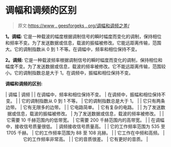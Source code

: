 # 调幅和调频的区别

> 原文:[https://www . geesforgeks . org/调幅和调频之差/](https://www.geeksforgeeks.org/difference-between-amplitude-modulation-and-frequency-modulation/)

**1。调幅:**
它是一种载波的幅度根据调制信号的瞬时幅度而变化的调制，保持相位和频率不变。为了发送数据或信息，载波的振幅被修改。它能远距离传输，范围大。它的调制指数从 0 到 1 不等。在调幅中，频率和相位保持不变。

**2。调频:**
它是一种载波频率根据调制信号的瞬时幅度而变化的调制，保持相位和幅度不变。为了发送数据或信息，载波的频率被修改。它不能远距离传输，范围较小。它的调制指数总是大于 1。在调频中，振幅和相位保持不变。

**调幅和调频的区别:**

<center>

| 调幅 | 调频 |
| 在调幅中，频率和相位保持不变。 | 在调频中，振幅和相位保持不变。 |
| 它的调制指数从 0 到 1 不等。 | 它的调制指数总是大于 1。 |
| 它只有两条边带。 | 它有无限多的边带。 |
| 它电路简单。 | 它有复杂的电路。 |
| 为了发送数据或信息，载波的振幅被修改。 | 为了发送数据或信息，载波的频率被修改。 |
| 它需要 10 千赫范围内的低带宽。 | 它需要 200 千赫范围内的高带宽。 |
| 在调幅中，接收信号质量很低。 | 调频接收信号质量高。 |
| 它的工作频率范围为 535 至 1705 千赫。 | 它的工作频率范围为 88 至 108 兆赫。 |
| 它工作在中频和高频。 | 它的工作频率非常高。 |
| 它的音质很差。 | 它有更好的音质。 |

</center>